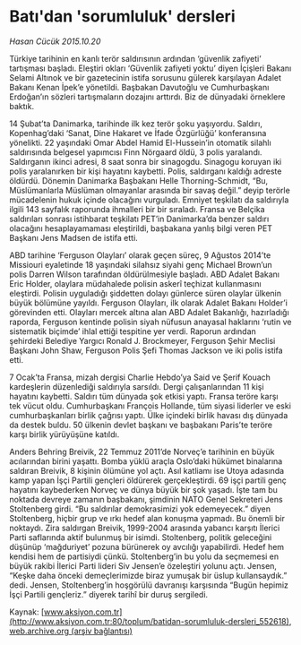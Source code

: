 # Batı'dan 'sorumluluk' dersleri

*Hasan Cücük 2015.10.20*

<div class="pNewsDetailMainContent ctx_content" itemprop="articleBody">
 <p>
  Türkiye tarihinin en kanlı terör saldırısının ardından ‘güvenlik zafiyeti’ tartışması başladı. Eleştiri okları ‘Güvenlik zafiyeti yoktu’ diyen İçişleri Bakanı Selami Altınok ve bir gazetecinin istifa sorusunu gülerek karşılayan Adalet Bakanı Kenan İpek’e yönetildi. Başbakan Davutoğlu ve Cumhurbaşkanı Erdoğan’ın sözleri tartışmaların dozajını arttırdı. Biz de dünyadaki örneklere baktık.
 </p>
 <p>
  14 Şubat’ta Danimarka, tarihinde ilk kez terör şoku yaşıyordu. Saldırı, Kopenhag’daki ‘Sanat, Dine Hakaret ve İfade Özgürlüğü’ konferansına yönelikti. 22 yaşındaki Omar Abdel Hamid El-Hussein’in otomatik silahlı saldırısında belgesel yapımcısı Finn Nörgaard öldü, 3 polis yaralandı. Saldırganın ikinci adresi, 8 saat sonra bir sinagogdu. Sinagogu koruyan iki polis yaralanırken bir kişi hayatını kaybetti. Polis, saldırganı kaldığı adreste öldürdü. Dönemin Danimarka Başbakanı Helle Thorning-Schmidt, “Bu, Müslümanlarla Müslüman olmayanlar arasında bir savaş değil.” deyip terörle mücadelenin hukuk içinde olacağını vurguladı. Emniyet teşkilatı da saldırıyla ilgili 143 sayfalık raporunda ihmalleri bir bir sıraladı. Fransa ve Belçika saldırıları sonrası istihbarat teşkilatı PET’in Danimarka’da benzer saldırı olacağını hesaplayamaması eleştirildi, başbakana yanlış bilgi veren PET Başkanı Jens Madsen de istifa etti.
 </p>
 <p>
  ABD tarihine ‘Ferguson Olayları’ olarak geçen süreç, 9 Ağustos 2014’te Missiouri eyaletinde 18 yaşındaki silahsız siyahi genç Michael Brown’un polis Darren Wilson tarafından öldürülmesiyle başladı. ABD Adalet Bakanı Eric Holder, olaylara müdahalede polisin askerî teçhizat kullanmasını eleştirdi. Polisin uyguladığı şiddetten dolayı günlerce süren olaylar ülkenin büyük bölümüne yayıldı. Ferguson Olayları, ilk olarak Adalet Bakanı Holder’i görevinden etti. Olayları mercek altına alan ABD Adalet Bakanlığı, hazırladığı raporda, Ferguson kentinde polisin siyah nüfusun anayasal haklarını ‘rutin ve sistematik biçimde’ ihlal ettiği tespitine yer verdi. Raporun ardından şehirdeki Belediye Yargıcı Ronald J. Brockmeyer, Ferguson Şehir Meclisi Başkanı John Shaw, Ferguson Polis Şefi Thomas Jackson ve iki polis istifa etti.
 </p>
 <p>
  7 Ocak’ta Fransa, mizah dergisi Charlie Hebdo’ya Said ve Şerif Kouach kardeşlerin düzenlediği saldırıyla sarsıldı. Dergi çalışanlarından 11 kişi hayatını kaybetti. Saldırı tüm dünyada şok etkisi yaptı. Fransa teröre karşı tek vücut oldu. Cumhurbaşkanı François Hollande, tüm siyasi liderler ve eski cumhurbaşkanları birlik çağrısı yaptı. Ülke içindeki birlik havası dış dünyada da destek buldu. 50 ülkenin devlet başkanı ve başbakanı Paris’te teröre karşı birlik yürüyüşüne katıldı.
 </p>
 <p>
  Anders Behring Breivik, 22 Temmuz 2011’de Norveç’e tarihinin en büyük acılarından birini yaşattı. Bomba yüklü araçla Oslo’daki hükümet binalarına saldıran Breivik, 8 kişinin ölümüne yol açtı. Asıl katliamı ise Utoya adasında kamp yapan İşçi Partili gençleri öldürerek gerçekleştirdi. 69 işçi partili genç hayatını kaybederken Norveç ve dünya büyük bir şok yaşadı. İşte tam bu noktada devreye zamanın başbakanı, şimdinin NATO Genel Sekreteri Jens Stoltenberg girdi. “Bu saldırılar demokrasimizi yok edemeyecek.” diyen Stoltenberg, hiçbir grup ve ırkı hedef alan konuşma yapmadı. Bu önemli bir noktaydı. Zira saldırgan Breivik, 1999-2004 arasında yabancı karşıtı İlerici Parti saflarında aktif bulunmuş bir isimdi. Stoltenberg, politik geleceğini düşünüp ‘mağduriyet’ pozuna bürünerek oy avcılığı yapabilirdi. Hedef hem kendisi hem de partisiydi çünkü. Stoltenberg’in bu yolu da seçmemesi en büyük rakibi İlerici Parti lideri Siv Jensen’e özeleştiri yolunu açtı. Jensen, “Keşke daha önceki demeçlerimizde biraz yumuşak bir üslup kullansaydık.” dedi. Jensen, Stoltenberg’in hoşgörülü davranışı karşısında “Bugün hepimiz İşçi Partili gençleriz.” diyerek tarihî bir duruş sergiledi.
 </p>
</div>


Kaynak: [www.aksiyon.com.tr](http://www.aksiyon.com.tr:80/toplum/batidan-sorumluluk-dersleri_552618), [web.archive.org (arşiv bağlantısı)](http://web.archive.org/web/20151025104710/http://www.aksiyon.com.tr:80/toplum/batidan-sorumluluk-dersleri_552618)
